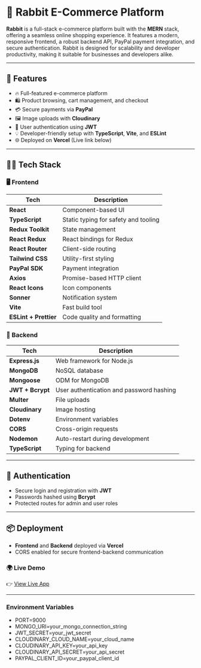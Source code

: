 # 🐇 Rabbit E-Commerce Platform

**Rabbit** is a full-stack e-commerce platform built with the **MERN** stack, offering a seamless online shopping experience. It features a modern, responsive frontend, a robust backend API, PayPal payment integration, and secure authentication. Rabbit is designed for scalability and developer productivity, making it suitable for businesses and developers alike.

---

## 🚀 Features

- 🔥 Full-featured e-commerce platform
- 🛍️ Product browsing, cart management, and checkout
- 💳 Secure payments via **PayPal**
- 🖼️ Image uploads with **Cloudinary**
- 🔐 User authentication using **JWT**
- 💡 Developer-friendly setup with **TypeScript**, **Vite**, and **ESLint**
- 🌐 Deployed on **Vercel** (Live link below)

---

## 🧑‍💻 Tech Stack

### 🖥️ Frontend

| Tech             | Description                             |
|------------------|-----------------------------------------|
| **React**        | Component-based UI                      |
| **TypeScript**   | Static typing for safety and tooling    |
| **Redux Toolkit**| State management                        |
| **React Redux**  | React bindings for Redux                |
| **React Router** | Client-side routing                     |
| **Tailwind CSS** | Utility-first styling                   |
| **PayPal SDK**   | Payment integration                     |
| **Axios**        | Promise-based HTTP client               |
| **React Icons**  | Icon components                         |
| **Sonner**       | Notification system                     |
| **Vite**         | Fast build tool                         |
| **ESLint + Prettier** | Code quality and formatting         |

### 🔗 Backend

| Tech             | Description                             |
|------------------|-----------------------------------------|
| **Express.js**   | Web framework for Node.js               |
| **MongoDB**      | NoSQL database                          |
| **Mongoose**     | ODM for MongoDB                         |
| **JWT + Bcrypt** | User authentication and password hashing|
| **Multer**       | File uploads                            |
| **Cloudinary**   | Image hosting                           |
| **Dotenv**       | Environment variables                   |
| **CORS**         | Cross-origin requests                   |
| **Nodemon**      | Auto-restart during development         |
| **TypeScript**   | Typing for backend                      |

---

## 🔐 Authentication

- Secure login and registration with **JWT**
- Passwords hashed using **Bcrypt**
- Protected routes for admin and user roles

---

## 📦 Deployment

- **Frontend** and **Backend** deployed via **Vercel**
- CORS enabled for secure frontend-backend communication

### 🌍 Live Demo

👉 [View Live App](https://your-live-vercel-link.com)

---

### Environment Variables

- PORT=9000
- MONGO_URI=your_mongo_connection_string
- JWT_SECRET=your_jwt_secret
- CLOUDINARY_CLOUD_NAME=your_cloud_name
- CLOUDINARY_API_KEY=your_api_key
- CLOUDINARY_API_SECRET=your_api_secret
- PAYPAL_CLIENT_ID=your_paypal_client_id


